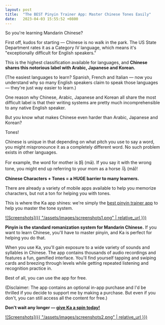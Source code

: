 ```yaml
---
layout: post
title:  "The BEST Pinyin Trainer App: Master Chinese Tones Easily"
date:   2023-04-03 15:55:52 +0800
---
```


So you're learning Mandarin Chinese? 

First off, kudos for starting — Chinese is no walk in the park. The US State Department rates it as a Category IV language, which means it's "exceptionally difficult for English speakers."

This is the highest classification available for languages, and **Chinese shares this notorious label with Arabic, Japanese and Korean.**

(The easiest languages to learn? Spanish, French and Italian — now you understand why so many English speakers claim to speak those languages — they're just way easier to learn.)

One reason why Chinese, Arabic, Japanese and Korean all share the most difficult label is that their writing systems are pretty much incomprehensible to any native English speaker.

But you know what makes Chinese even harder than Arabic, Japanese and Korean?

Tones! 

Chinese is unique in that depending on what pitch you use to say a word, you might mispronounce it as a completely different word. No such problem exists in other languages. 

For example, the word for mother is 妈 (mā). If you say it with the wrong tone, you might end up referring to your mom as a horse 马 (mǎ)! 

**Chinese Characters + Tones = a HUGE barrier to many learners.**

There are already a variety of mobile apps available to help you memorize characters, but not a ton for helping you with tones. 

This is where the Ka app shines: we're simply the [best pinyin trainer app](https://apps.apple.com/us/app/ka-chinese-tones-learn-pinyin/id6444140899) to help you master the tone system. 

[![Screenshots]({{ "/assets/images/screenshots1.png" | relative_url }})](https://apps.apple.com/us/app/ka-chinese-tones-learn-pinyin/id6444140899)

**Pinyin is the standard romanization system for Mandarin Chinese.** If you want to learn Chinese, you'll have to master pinyin, and Ka is perfect for helping you do that. 

When you use Ka, you'll gain exposure to a wide variety of sounds and syllables in Chinese. The app contains thousands of audio recordings and features a fun, gamified interface. You'll find yourself tapping and swiping cards and breezing through levels while getting repeated listening and recognition practice in. 

Best of all, you can use the app for free.

(Disclaimer: The app contains an optional in-app purchase and I'd be thrilled if you decide to support me by making a purchase. But even if you don't, you can still access all the content for free.)

**Don't wait any longer — [give Ka a spin today!](https://apps.apple.com/us/app/ka-chinese-tones-learn-pinyin/id6444140899)**

[![Screenshots]({{ "/assets/images/screenshots2.png" | relative_url }})](https://apps.apple.com/us/app/ka-chinese-tones-learn-pinyin/id6444140899)